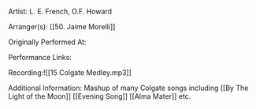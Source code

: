 Artist: L. E. French, O.F. Howard

  

Arranger(s): [[50. Jaime Morelli]]

  

Originally Performed At:

  

Performance Links:

Recording:![[15 Colgate Medley.mp3]]

Additional Information: Mashup of many Colgate songs including [[By The Light of the Moon]] [[Evening Song]] [[Alma Mater]] etc.